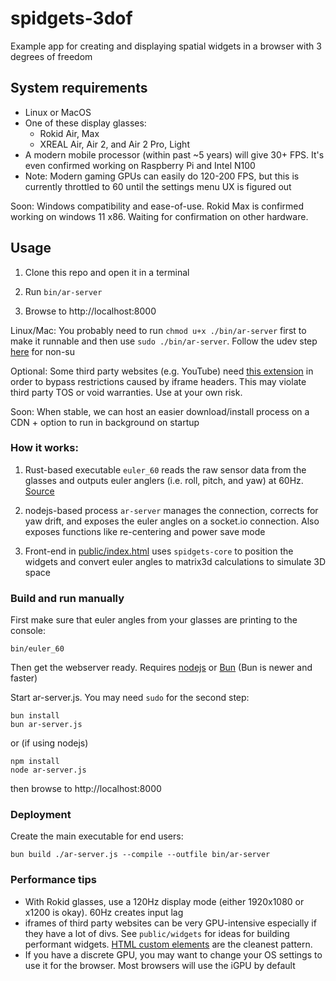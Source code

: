 # spidgets-3dof

Example app for creating and displaying spatial widgets in a browser with 3 degrees of freedom

## System requirements

- Linux or MacOS
- One of these display glasses:
  * Rokid Air, Max
  * XREAL Air, Air 2, and Air 2 Pro, Light
- A modern mobile processor (within past ~5 years) will give 30+ FPS. It's even confirmed working on Raspberry Pi and Intel N100
- Note: Modern gaming GPUs can easily do 120-200 FPS, but this is currently throttled to 60 until the settings menu UX is figured out

Soon: Windows compatibility and ease-of-use. Rokid Max is confirmed working on windows 11 x86. Waiting for confirmation on other hardware.

## Usage

1. Clone this repo and open it in a terminal

2. Run `bin/ar-server`

3. Browse to http://localhost:8000

Linux/Mac: You probably need to run `chmod u+x ./bin/ar-server` first to make it runnable and then use `sudo ./bin/ar-server`. Follow the udev step [here](https://github.com/3rl-io/headset-utils?tab=readme-ov-file#build-and-run) for non-su

Optional: Some third party websites (e.g. YouTube) need [this extension](https://chromewebstore.google.com/detail/ignore-x-frame-headers/gleekbfjekiniecknbkamfmkohkpodhe) in order to bypass restrictions caused by iframe headers. This may violate third party TOS or void warranties. Use at your own risk.

Soon: When stable, we can host an easier download/install process on a CDN + option to run in background on startup

### How it works:

1. Rust-based executable `euler_60` reads the raw sensor data from the glasses and outputs euler anglers (i.e. roll, pitch, and yaw) at 60Hz. [Source](https://github.com/3rl-io/headset-utils)

2. nodejs-based process `ar-server` manages the connection, corrects for yaw drift, and exposes the euler angles on a socket.io connection. Also exposes functions like re-centering and power save mode
3. Front-end in [public/index.html](https://github.com/3rl-io/spidgets-3dof/blob/master/public/index.html) uses `spidgets-core` to position the widgets and convert euler angles to matrix3d calculations to simulate 3D space

### Build and run manually

First make sure that euler angles from your glasses are printing to the console:

```
bin/euler_60
```

Then get the webserver ready. Requires [nodejs](https://nodejs.org/en/download/package-manager) or [Bun](https://bun.sh/docs/installation) (Bun is newer and faster)

Start ar-server.js. You may need `sudo` for the second step:

```
bun install
bun ar-server.js
```

or (if using nodejs)

```
npm install
node ar-server.js
```

then browse to http://localhost:8000

### Deployment
Create the main executable for end users:

```
bun build ./ar-server.js --compile --outfile bin/ar-server
```

### Performance tips

- With Rokid glasses, use a 120Hz display mode (either 1920x1080 or x1200 is okay). 60Hz creates input lag
- iframes of third party websites can be very GPU-intensive especially if they have a lot of divs. See `public/widgets` for ideas for building performant widgets. [HTML custom elements](https://developer.mozilla.org/en-US/docs/Web/API/Web_components/Using_custom_elements) are the cleanest pattern.
- If you have a discrete GPU, you may want to change your OS settings to use it for the browser. Most browsers will use the iGPU by default
